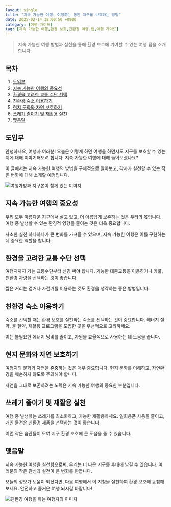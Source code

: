 ```yaml
---
layout: single
title: "지속 가능한 여행: 여행하는 동안 지구를 보호하는 방법"
date: 2025-02-14 18:00:50 +0900
category: [여행-가이드]
tag: [지속 가능한 여행,환경 보호,친환경 여행 팁,여행 가이드]
---
```

  
> 지속 가능한 여행 방법과 실천을 통해 환경 보호에 기여할 수 있는 여행 팁을 소개합니다.

## 목차
1. [도입부](#도입부)
2. [지속 가능한 여행의 중요성](#지속-가능한-여행의-중요성)
3. [환경을 고려한 교통 수단 선택](#환경을-고려한-교통-수단-선택)
4. [친환경 숙소 이용하기](#친환경-숙소-이용하기)
5. [현지 문화와 자연 보호하기](#현지-문화와-자연-보호하기)
6. [쓰레기 줄이기 및 재활용 실천](#쓰레기-줄이기-및-재활용-실천)
7. [맺음말](#맺음말)

## 도입부

안녕하세요, 여행자 여러분! 오늘은 어떻게 하면 여행을 하면서도 지구를 보호할 수 있는지에 대해 이야기해보려 합니다. 지속 가능한 여행에 대해 들어보셨나요?


이 글에서는 지속 가능한 여행의 방법을 구체적으로 알아보고, 각자가 실천할 수 있는 작은 변화에 대해 소개할 예정입니다.


![여행가방과 지구본이 함께 있는 이미지](undefined)



## 지속 가능한 여행의 중요성

우리 모두 아름다운 지구에서 살고 있고, 더 아름답게 보존하는 것은 우리의 몫입니다. 여행 중 발생할 수 있는 환경적 영향을 줄이는 것은 더욱 중요합니다.


사소한 실천 하나하나가 큰 변화를 가져올 수 있으며, 지속 가능한 여행은 이를 구현하는 데 중요한 역할을 합니다.



## 환경을 고려한 교통 수단 선택

여행지까지 가는 교통수단부터 신경 써야 합니다. 가능한 대중교통을 이용하거나 카풀, 친환경 차량을 선택하는 것이 좋습니다.


짧은 거리는 걷거나 자전거를 이용하는 것도 환경을 생각하는 좋은 방법입니다.



## 친환경 숙소 이용하기

숙소를 선택할 때는 환경 보호를 실천하는 숙소를 선택하는 것이 중요합니다. 에너지 절약, 물 절약, 재활용 프로그램을 도입한 곳을 우선적으로 고려하세요.


이는 불필요한 에너지 낭비를 줄이고, 자원을 효율적으로 사용하는 데 도움을 줍니다.



## 현지 문화와 자연 보호하기

여행지의 문화와 자연을 존중하는 것은 매우 중요합니다. 현지 문화를 이해하고, 자연환경을 훼손하지 않도록 주의해야 합니다.


자연을 그대로 보존하려는 노력은 지속 가능한 여행의 중요한 부분입니다.



## 쓰레기 줄이기 및 재활용 실천

여행 중 발생하는 쓰레기를 최소화하고, 가능한 재활용하세요. 일회용품 사용을 줄이고, 개인 물건은 친환경 제품을 선택하는 것이 좋습니다.


이런 작은 습관들이 모여 지구 환경 보호에 큰 도움을 줄 수 있습니다.



## 맺음말

지속 가능한 여행을 실천함으로써, 우리는 더 나은 지구를 후대에 남길 수 있습니다. 여러분의 작은 관심과 실천이 큰 변화를 만듭니다.


오늘의 정보가 도움이 되셨다면, 다음 여행에서 이 지침을 실천하여 환경 보호에 동참해 보세요. 안전하고 즐거운 여행 되시길 바랍니다!


![친환경 여행을 하는 여행자의 이미지](undefined)

